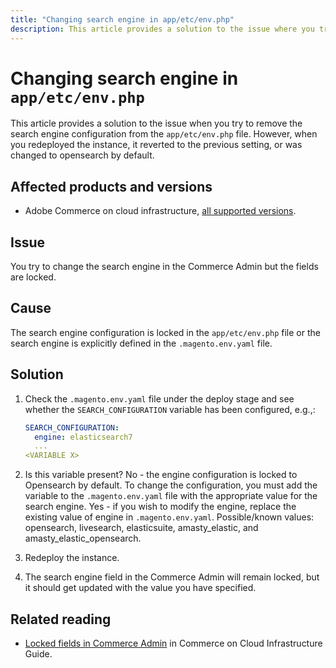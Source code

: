 ```yaml
---
title: "Changing search engine in app/etc/env.php"
description: This article provides a solution to the issue where you try to change the search engine in the admin but the fields are locked.
---
```


# Changing search engine in `app/etc/env.php`

This article provides a solution to the issue when you try to remove the search engine configuration from the `app/etc/env.php` file. However, when you redeployed the instance, it reverted to the previous setting, or was changed to opensearch by default.

## Affected products and versions

* Adobe Commerce on cloud infrastructure, [all supported versions](https://magento.com/sites/default/files/magento-software-lifecycle-policy.pdf).


## Issue

You try to change the search engine in the Commerce Admin but the fields are locked.

## Cause

The search engine configuration is locked in the `app/etc/env.php` file or the search engine is explicitly defined in the `.magento.env.yaml` file.

## Solution

1. Check the `.magento.env.yaml` file under the deploy stage and see whether the `SEARCH_CONFIGURATION` variable has been configured, e.g.,:

      ```yaml
      SEARCH_CONFIGURATION:
        engine: elasticsearch7
        ...
      <VARIABLE X>
      ```

1. Is this variable present? No - the engine configuration is locked to Opensearch by default. To change the configuration, you must add the variable to the `.magento.env.yaml` file with the appropriate value for the search engine. Yes - if you wish to modify the engine, replace the existing value of engine in `.magento.env.yaml`. Possible/known values: opensearch, livesearch, elasticsuite, amasty_elastic, and amasty_elastic_opensearch.
1. Redeploy the instance.
1. The search engine field in the Commerce Admin will remain locked, but it should get updated with the value you have specified.

## Related reading

* [Locked fields in Commerce Admin](/troubleshooting/miscellaneous/locked-fields-in-magento-admin.md) in Commerce on Cloud Infrastructure Guide.
